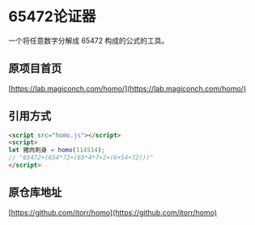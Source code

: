 # 65472论证器
一个将任意数字分解成 65472 构成的公式的工具。

## 原项目首页
[https://lab.magiconch.com/homo/](https://lab.magiconch.com/homo/)

## 引用方式
```HTML
<script src="homo.js"></script>
<script>
let 猪肉刺身 = homo(114514);
// "65472+(654*72+(65*4*7+2+(6+54+72)))"
</script>
```

## 原仓库地址
[https://github.com/itorr/homo](https://github.com/itorr/homo)
